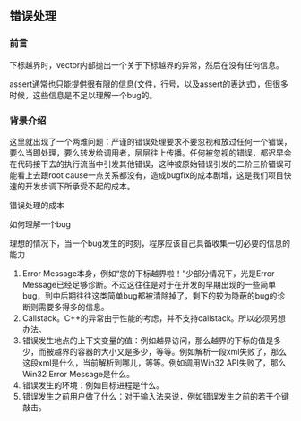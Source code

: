 ## 错误处理
### 前言

下标越界时，vector内部抛出一个关于下标越界的异常，然后在没有任何信息。

assert通常也只能提供很有限的信息(文件，行号，以及assert的表达式)，但很多时候，这些信息是不足以理解一个bug的。

### 背景介绍

这里就出现了一个两难问题：严谨的错误处理要求不要忽视和放过任何一个错误，要么当即处理，要么转发给调用者，层层往上传播。任何被忽视的错误，都迟早会在代码接下去的执行流当中引发其他错误，这种被原始错误引发的二阶三阶错误可能看上去跟root cause一点关系都没有，造成bugfix的成本剧增，这是我们项目快速的开发步调下所承受不起的成本。


错误处理的成本


如何理解一个bug

理想的情况下，当一个bug发生的时刻，程序应该自己具备收集一切必要的信息的能力


1. Error Message本身，例如“您的下标越界啦！”少部分情况下，光是Error Message已经足够诊断。不过这往往是对于在开发的早期出现的一些简单bug，到中后期往往这类简单bug都被清除掉了，剩下的较为隐蔽的bug的诊断则需要多得多的信息。
2. Callstack。C++的异常由于性能的考虑，并不支持callstack。所以必须另想办法。
3. 错误发生地点的上下文变量的值：例如越界访问，那么越界的下标的值是多少，而被越界的容器的大小又是多少，等等。例如解析一段xml失败了，那么这段xml是什么，当前解析到哪儿，等等。例如调用Win32 API失败了，那么Win32 Error Message是什么。
4. 错误发生的环境：例如目标进程是什么。
5. 错误发生之前用户做了什么：对于输入法来说，例如错误发生之前的若干个键敲击。






